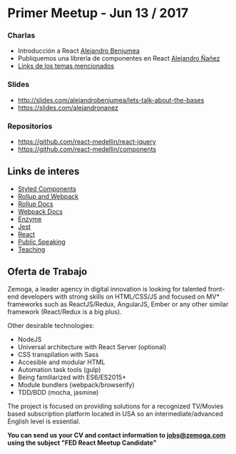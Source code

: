 # Primer Meetup - Jun 13 / 2017

### Charlas
- Introducción a React [Alejandro Benjumea](https://github.com/alejandrobenjumea)
- Publiquemos una librería de componentes en React [Alejandro Ñañez](https://github.com/alejandronanez)
- [Links de los temas mencionados](meetups/junio-2017.md)
### Slides
- http://slides.com/alejandrobenjumea/lets-talk-about-the-bases
- https://slides.com/alejandronanez
### Repositorios
- https://github.com/react-medellin/react-jquery
- https://github.com/react-medellin/components

## Links de interes
- [Styled Components](https://styled-components.com)
- [Rollup and Webpack](https://medium.com/webpack/webpack-and-rollup-the-same-but-different-a41ad427058c)
- [Rollup Docs](https://rollupjs.org/)
- [Webpack Docs](https://webpack.js.org/)
- [Enzyme](https://github.com/airbnb/enzyme)
- [Jest](https://facebook.github.io/jest/)
- [React](https://facebook.github.io/react/)
- [Public Speaking](https://medium.freecodecamp.com/public-speaking-transformed-my-life-and-can-change-yours-too-ca8acdbcc188)
- [Teaching](https://www.youtube.com/watch?v=RleN-6uMF04)


## Oferta de Trabajo

Zemoga, a leader agency in digital innovation is looking for talented front-end developers with strong skills on  HTML/CSS/JS and focused on MV* frameworks such as ReactJS/Redux, AngularJS, Ember or any other similar framework (React/Redux is a big plus).

Other desirable technologies:

* NodeJS
* Universal architecture with React Server (optional)
* CSS transpilation with Sass
* Accesible and modular HTML
* Automation task tools (gulp)
* Being familiarized with ES6/ES2015+
* Module bundlers (webpack/browserify)
* TDD/BDD (mocha, jasmine)

The project is focused on providing solutions for a recognized TV/Movies based subscription platform located in USA so an intermediate/advanced English level is essential.

**You can send us your CV and contact information to jobs@zemoga.com using the subject "FED React Meetup Candidate"**
